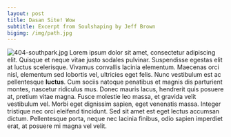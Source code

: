 ```yaml
---
layout: post
title: Dasan Site! Wow
subtitle: Excerpt from Soulshaping by Jeff Brown
bigimg: /img/path.jpg
---
```


![404-southpark.jpg]({{site.baseurl}}/img/404-southpark.jpg)
Lorem ipsum dolor sit amet, consectetur adipiscing elit. Quisque et neque vitae justo sodales pulvinar. Suspendisse egestas elit at luctus scelerisque. Vivamus convallis lacinia elementum. Maecenas orci nisl, elementum sed lobortis vel, ultricies eget felis. Nunc vestibulum est ac pellentesque **luctus**. Cum sociis natoque penatibus et magnis dis parturient montes, nascetur ridiculus mus. Donec mauris lacus, hendrerit quis posuere at, pretium vitae magna. Fusce molestie leo massa, et gravida velit vestibulum vel. Morbi eget dignissim sapien, eget venenatis massa. Integer tristique nec orci eleifend tincidunt. Sed sit amet est eget lectus accumsan dictum. Pellentesque porta, neque nec lacinia finibus, odio sapien imperdiet erat, at posuere mi magna vel velit.
